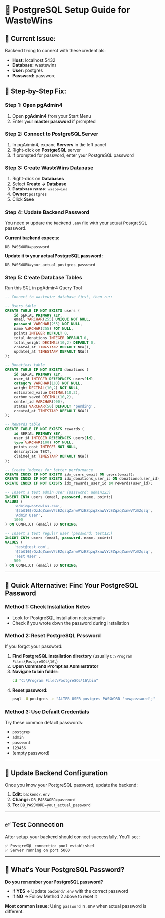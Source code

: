 # 🐘 PostgreSQL Setup Guide for WasteWins

## 🎯 **Current Issue:**
Backend trying to connect with these credentials:
- **Host:** localhost:5432
- **Database:** wastewins
- **User:** postgres
- **Password:** password

## 🔧 **Step-by-Step Fix:**

### **Step 1: Open pgAdmin4**
1. Open **pgAdmin4** from your Start Menu
2. Enter your **master password** if prompted

### **Step 2: Connect to PostgreSQL Server**
1. In pgAdmin4, expand **Servers** in the left panel
2. Right-click on **PostgreSQL** server
3. If prompted for password, enter your PostgreSQL password

### **Step 3: Create WasteWins Database**
1. Right-click on **Databases**
2. Select **Create → Database**
3. **Database name:** `wastewins`
4. **Owner:** `postgres`
5. Click **Save**

### **Step 4: Update Backend Password**
You need to update the backend `.env` file with your actual PostgreSQL password.

**Current backend expects:**
```
DB_PASSWORD=password
```

**Update it to your actual PostgreSQL password:**
```
DB_PASSWORD=your_actual_postgres_password
```

### **Step 5: Create Database Tables**
Run this SQL in pgAdmin4 Query Tool:

```sql
-- Connect to wastewins database first, then run:

-- Users table
CREATE TABLE IF NOT EXISTS users (
    id SERIAL PRIMARY KEY,
    email VARCHAR(255) UNIQUE NOT NULL,
    password VARCHAR(255) NOT NULL,
    name VARCHAR(255) NOT NULL,
    points INTEGER DEFAULT 0,
    total_donations INTEGER DEFAULT 0,
    total_weight DECIMAL(10,2) DEFAULT 0,
    created_at TIMESTAMP DEFAULT NOW(),
    updated_at TIMESTAMP DEFAULT NOW()
);

-- Donations table
CREATE TABLE IF NOT EXISTS donations (
    id SERIAL PRIMARY KEY,
    user_id INTEGER REFERENCES users(id),
    category VARCHAR(100) NOT NULL,
    weight DECIMAL(10,2) NOT NULL,
    estimated_value DECIMAL(10,2),
    carbon_saved DECIMAL(10,2),
    center_id VARCHAR(100),
    status VARCHAR(50) DEFAULT 'pending',
    created_at TIMESTAMP DEFAULT NOW()
);

-- Rewards table
CREATE TABLE IF NOT EXISTS rewards (
    id SERIAL PRIMARY KEY,
    user_id INTEGER REFERENCES users(id),
    type VARCHAR(100) NOT NULL,
    points_cost INTEGER NOT NULL,
    description TEXT,
    claimed_at TIMESTAMP DEFAULT NOW()
);

-- Create indexes for better performance
CREATE INDEX IF NOT EXISTS idx_users_email ON users(email);
CREATE INDEX IF NOT EXISTS idx_donations_user_id ON donations(user_id);
CREATE INDEX IF NOT EXISTS idx_rewards_user_id ON rewards(user_id);

-- Insert a test admin user (password: admin123)
INSERT INTO users (email, password, name, points) 
VALUES (
    'admin@wastewins.com', 
    '$2b$10$rOzJqZxnwVYzEZqzqZxnwVYzEZqzqZxnwVYzEZqzqZxnwVYzEZqzq', 
    'Admin User', 
    1000
) ON CONFLICT (email) DO NOTHING;

-- Insert a test regular user (password: test123)
INSERT INTO users (email, password, name, points) 
VALUES (
    'test@test.com', 
    '$2b$10$rOzJqZxnwVYzEZqzqZxnwVYzEZqzqZxnwVYzEZqzqZxnwVYzEZqzq', 
    'Test User', 
    500
) ON CONFLICT (email) DO NOTHING;
```

---

## 🚀 **Quick Alternative: Find Your PostgreSQL Password**

### **Method 1: Check Installation Notes**
- Look for PostgreSQL installation notes/emails
- Check if you wrote down the password during installation

### **Method 2: Reset PostgreSQL Password**
If you forgot your password:

1. **Find PostgreSQL installation directory** (usually `C:\Program Files\PostgreSQL\16\`)
2. **Open Command Prompt as Administrator**
3. **Navigate to bin folder:**
   ```cmd
   cd "C:\Program Files\PostgreSQL\16\bin"
   ```
4. **Reset password:**
   ```cmd
   psql -U postgres -c "ALTER USER postgres PASSWORD 'newpassword';"
   ```

### **Method 3: Use Default Credentials**
Try these common default passwords:
- `postgres`
- `admin`
- `password`
- `123456`
- (empty password)

---

## 🔧 **Update Backend Configuration**

Once you know your PostgreSQL password, update the backend:

1. **Edit:** `backend/.env`
2. **Change:** `DB_PASSWORD=password`
3. **To:** `DB_PASSWORD=your_actual_password`

---

## ✅ **Test Connection**

After setup, your backend should connect successfully. You'll see:
```
✅ PostgreSQL connection pool established
✅ Server running on port 5000
```

---

## 🎯 **What's Your PostgreSQL Password?**

**Do you remember your PostgreSQL password?** 
- If **YES** → Update `backend/.env` with the correct password
- If **NO** → Follow Method 2 above to reset it

**Most common issue:** Using `password` in .env when actual password is different.
